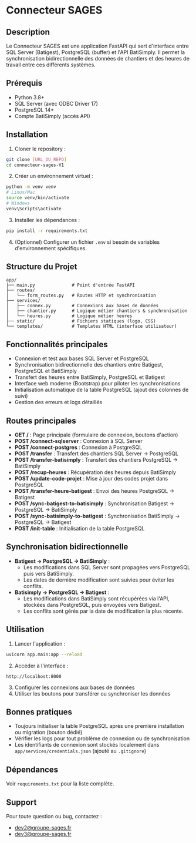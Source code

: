 # Connecteur SAGES

## Description
Le Connecteur SAGES est une application FastAPI qui sert d'interface entre SQL Server (Batigest), PostgreSQL (buffer) et l'API BatiSimply. Il permet la synchronisation bidirectionnelle des données de chantiers et des heures de travail entre ces différents systèmes.

## Prérequis
- Python 3.8+
- SQL Server (avec ODBC Driver 17)
- PostgreSQL 14+
- Compte BatiSimply (accès API)

## Installation

1. Cloner le repository :
```bash
git clone [URL_DU_REPO]
cd connecteur-sages-V1
```

2. Créer un environnement virtuel :
```bash
python -m venv venv
# Linux/Mac
source venv/bin/activate
# Windows
venv\Scripts\activate
```

3. Installer les dépendances :
```bash
pip install -r requirements.txt
```

4. (Optionnel) Configurer un fichier `.env` si besoin de variables d'environnement spécifiques.

## Structure du Projet

```
app/
├── main.py              # Point d'entrée FastAPI
├── routes/
│   └── form_routes.py   # Routes HTTP et synchronisation
├── services/
│   ├── connex.py        # Connexions aux bases de données
│   ├── chantier.py      # Logique métier chantiers & synchronisation
│   └── heures.py        # Logique métier heures
├── static/              # Fichiers statiques (logo, CSS)
└── templates/           # Templates HTML (interface utilisateur)
```

## Fonctionnalités principales
- Connexion et test aux bases SQL Server et PostgreSQL
- Synchronisation bidirectionnelle des chantiers entre Batigest, PostgreSQL et BatiSimply
- Transfert des heures entre BatiSimply, PostgreSQL et Batigest
- Interface web moderne (Bootstrap) pour piloter les synchronisations
- Initialisation automatique de la table PostgreSQL (ajout des colonnes de suivi)
- Gestion des erreurs et logs détaillés

## Routes principales

- **GET /** : Page principale (formulaire de connexion, boutons d'action)
- **POST /connect-sqlserver** : Connexion à SQL Server
- **POST /connect-postgres** : Connexion à PostgreSQL
- **POST /transfer** : Transfert des chantiers SQL Server → PostgreSQL
- **POST /transfer-batisimply** : Transfert des chantiers PostgreSQL → BatiSimply
- **POST /recup-heures** : Récupération des heures depuis BatiSimply
- **POST /update-code-projet** : Mise à jour des codes projet dans PostgreSQL
- **POST /transfer-heure-batigest** : Envoi des heures PostgreSQL → Batigest
- **POST /sync-batigest-to-batisimply** : Synchronisation Batigest → PostgreSQL → BatiSimply
- **POST /sync-batisimply-to-batigest** : Synchronisation BatiSimply → PostgreSQL → Batigest
- **POST /init-table** : Initialisation de la table PostgreSQL

## Synchronisation bidirectionnelle

- **Batigest → PostgreSQL → BatiSimply** :
  - Les modifications dans SQL Server sont propagées vers PostgreSQL puis vers BatiSimply.
  - Les dates de dernière modification sont suivies pour éviter les conflits.
- **Batisimply → PostgreSQL → Batigest** :
  - Les modifications dans BatiSimply sont récupérées via l'API, stockées dans PostgreSQL, puis envoyées vers Batigest.
  - Les conflits sont gérés par la date de modification la plus récente.

## Utilisation

1. Lancer l'application :
```bash
uvicorn app.main:app --reload
```
2. Accéder à l'interface :
```
http://localhost:8000
```
3. Configurer les connexions aux bases de données
4. Utiliser les boutons pour transférer ou synchroniser les données

## Bonnes pratiques
- Toujours initialiser la table PostgreSQL après une première installation ou migration (bouton dédié)
- Vérifier les logs pour tout problème de connexion ou de synchronisation
- Les identifiants de connexion sont stockés localement dans `app/services/credentials.json` (ajouté au `.gitignore`)

## Dépendances
Voir `requirements.txt` pour la liste complète.

## Support
Pour toute question ou bug, contactez :
- dev2@groupe-sages.fr
- dev3@groupe-sages.fr

 